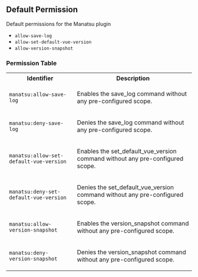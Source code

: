 ## Default Permission

Default permissions for the Manatsu plugin

- `allow-save-log`
- `allow-set-default-vue-version`
- `allow-version-snapshot`

### Permission Table 

<table>
<tr>
<th>Identifier</th>
<th>Description</th>
</tr>


<tr>
<td>

`manatsu:allow-save-log`

</td>
<td>

Enables the save_log command without any pre-configured scope.

</td>
</tr>

<tr>
<td>

`manatsu:deny-save-log`

</td>
<td>

Denies the save_log command without any pre-configured scope.

</td>
</tr>

<tr>
<td>

`manatsu:allow-set-default-vue-version`

</td>
<td>

Enables the set_default_vue_version command without any pre-configured scope.

</td>
</tr>

<tr>
<td>

`manatsu:deny-set-default-vue-version`

</td>
<td>

Denies the set_default_vue_version command without any pre-configured scope.

</td>
</tr>

<tr>
<td>

`manatsu:allow-version-snapshot`

</td>
<td>

Enables the version_snapshot command without any pre-configured scope.

</td>
</tr>

<tr>
<td>

`manatsu:deny-version-snapshot`

</td>
<td>

Denies the version_snapshot command without any pre-configured scope.

</td>
</tr>
</table>
